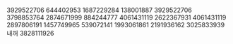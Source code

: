 3929522706
644402953
1687229284
138001887
3929522706
3798853764
2874671999
884244777
4061431119
2622367931
4061431119
2897806191
1457749965
539072141
1993061861
2191936162
3025833939
내꺼
3828111926
